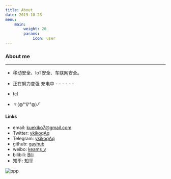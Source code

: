 ```yaml
---
title: About
date: 2019-10-28
menu:
    main: 
        weight: 20
        params:
            icon: user
---
```


### About me
---

- 移动安全、IoT安全、车联网安全。

- 正在努力变强 充电中 - - - - - -  

- tcl

- ヾ(◍°∇°◍)ﾉﾞ

#### Links

- email:  [kuekiko7@gmail.com](kuekiko7@gmail.com)
- Twitter: [ykikoqAq](https://twitter.com/kuekiko7)
- Telegram: [ykikoqAq](https://t.me/Vorblock)
- github: [gayhub](https://github.com/kuekiko)
- weibo: [keams_v](https://weibo.com/u/2952658161)
- bilibili: [Bili](https://space.bilibili.com/6477559)
- 知乎: [知乎](https://www.zhihu.com/people/vorblock/activities)

![ppp](https://as2.bitinn.net/uploads/w5/cjrr6b2e9002h1t8hi9at4hw5.1080p.jpg)
